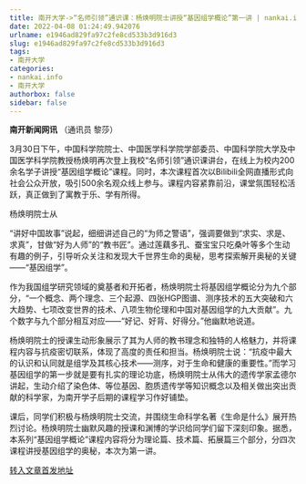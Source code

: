```yaml
---
title: 南开大学->“名师引领”通识课：杨焕明院士讲授“基因组学概论”第一讲 | nankai.info
date: 2022-04-08 01:24:49.942076
urlname: e1946ad829fa97c2fe8cd533b3d916d3
slug: e1946ad829fa97c2fe8cd533b3d916d3
tags: 
- 南开大学
categories:
- nankai.info
- 南开大学
authorbox: false
sidebar: false
---
```

**南开新闻网讯** （通讯员 黎莎）

3月30日下午，中国科学院院士、中国医学科学院学部委员、中国科学院大学及中国医学科学院教授杨焕明再次登上我校“名师引领”通识课讲台，在线上为校内200余名学子讲授“基因组学概论”课程。同时，本次课程首次以Bilibili全网直播形式向社会公众开放，吸引500余名观众线上参与。课程内容紧靠前沿，课堂氛围轻松活跃，真正做到了寓教于乐、学有所得。

杨焕明院士从
<!--more-->
“讲好中国故事”说起，细细讲述自己的“为师之警语”，强调要做到“求实、求是、求真”，甘做“好为人师”的“教书匠”。通过莲藕多孔、蚕宝宝只吃桑叶等多个生动有趣的例子，引导听众关注和发现大千世界生命的奥秘，思考探索解开奥秘的关键——“基因组学”。

作为我国组学研究领域的奠基者和开拓者，杨焕明院士将基因组学概论分为九个部分，“一个概念、两个理念、三个起源、四张HGP图谱、测序技术的五大突破和六大趋势、七项改变世界的技术、八项生物伦理和中国对基因组学的九大贡献”。九个数字与九个部分相互对应——“好记、好背、好得分。”他幽默地说道。

杨焕明院士的授课生动形象展示了其为人师的教书理念和独特的人格魅力，并将课程内容与抗疫密切联系，体现了高度的责任和担当。杨焕明院士说：“抗疫中最大的认识和认同就是组学及其核心技术——测序，对于生命和健康的重要性。”而学习基因组学的第一步就是要有扎实的理论功底，杨焕明院士从伟大的遗传学家孟德尔讲起，生动介绍了染色体、等位基因、胞质遗传学等知识概念以及相关做出突出贡献的科学家，为南开学子后期的课程学习作好铺垫。

课后，同学们积极与杨焕明院士交流，并围绕生命科学名著《生命是什么》展开热烈讨论。杨焕明院士幽默风趣的授课和渊博的学识给同学们留下深刻印象。据悉，本系列“基因组学概论”课程内容将分为理论篇、技术篇、拓展篇三个部分，分四次课程讲授基因组学的奥秘，本次为第一讲。



[转入文章首发地址](http://news.nankai.edu.cn/ywsd/system/2022/04/04/030050804.shtml)